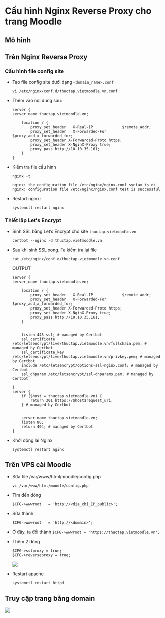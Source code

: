 # Cấu hình Nginx Reverse Proxy cho trang Moodle

## Mô hình


## Trên Nginx Reverse Proxy
### Cấu hình file config site
- Tạo file config site dưới dạng `<domain_name>.conf`
    ```
    vi /etc/nginx/conf.d/thuctap.vietmoodle.vn.conf
    ```

- Thêm vào nội dung sau:
    ```
    server {
    server_name thuctap.vietmoodle.vn;

        location / {
            proxy_set_header   X-Real-IP             $remote_addr;
            proxy_set_header   X-Forwarded-For       $proxy_add_x_forwarded_for;
            proxy_set_header X-Forwarded-Proto https;
            proxy_set_header X-NginX-Proxy true;
            proxy_pass http://10.10.35.161;
        }
    }
    ```

- Kiểm tra file cấu hình
    ```
    nginx -t

    nginx: the configuration file /etc/nginx/nginx.conf syntax is ok
    nginx: configuration file /etc/nginx/nginx.conf test is successful
    ```

- Restart nginx:
    ```
    systemctl restart nginx
    ```

### Thiết lập Let's Encrypt
- Sinh SSL bằng Let’s Encrypt cho site `thuctap.vietmoodle.vn`
    ```
    certbot --nginx -d thuctap.vietmoodle.vn
    ```

- Sau khi sinh SSL xong. Ta kiểm tra lại file 
    ```
    cat /etc/nginx/conf.d/thuctap.vietmoodle.vn.conf
    ```
    OUTPUT
    ```
    server {
    server_name thuctap.vietmoodle.vn;

        location / {
            proxy_set_header   X-Real-IP             $remote_addr;
            proxy_set_header   X-Forwarded-For       $proxy_add_x_forwarded_for;
            proxy_set_header X-Forwarded-Proto https;
            proxy_set_header X-NginX-Proxy true;
            proxy_pass http://10.10.35.161;
        }


        listen 443 ssl; # managed by Certbot
        ssl_certificate /etc/letsencrypt/live/thuctap.vietmoodle.vn/fullchain.pem; # managed by Certbot
        ssl_certificate_key /etc/letsencrypt/live/thuctap.vietmoodle.vn/privkey.pem; # managed by Certbot
        include /etc/letsencrypt/options-ssl-nginx.conf; # managed by Certbot
        ssl_dhparam /etc/letsencrypt/ssl-dhparams.pem; # managed by Certbot

    }
    server {
        if ($host = thuctap.vietmoodle.vn) {
            return 301 https://$host$request_uri;
        } # managed by Certbot


        server_name thuctap.vietmoodle.vn;
        listen 80;
        return 404; # managed by Certbot
    }
    ```

- Khởi động lại Nginx
    ```
    systemctl restart nginx
    ```

## Trên VPS cài Moodle
- Sửa file /var/www/html/moodle/config.php
    ```
    vi /var/www/html/moodle/config.php
    ```

- Tìm đến dòng
    ```
    $CFG->wwwroot   = 'http://<địa_chỉ_IP_public>'; 
    ```

- Sửa thành
    ```
    $CFG->wwwroot   = 'http://<domain>'; 
    ```

- Ở đây, ta đổi thành `$CFG->wwwroot = 'https://thuctap.vietmoodle.vn';`

- Thêm 2 dòng 
    ```
    $CFG->sslproxy = true;
    $CFG->reverseproxy = true;
    ```

    <img src="https://i.imgur.com/xVDW05j.png">

- Restart apache
    ```
    systemctl restart httpd
    ```


## Truy cập trang bằng domain

<img src="https://i.imgur.com/plzqc1t.png">